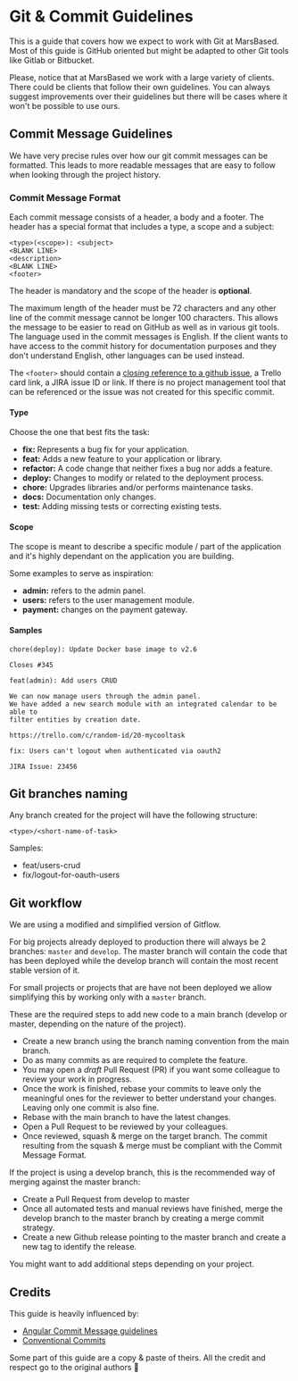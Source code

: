 # Git & Commit Guidelines

This is a guide that covers how we expect to work with Git at MarsBased. Most of this guide is GitHub oriented but might be adapted to
other Git tools like Gitlab or Bitbucket.

Please, notice that at MarsBased we work with a large variety of clients. There could be clients that
follow their own guidelines. You can always suggest improvements over their guidelines but there
will be cases where it won't be possible to use ours.

## Commit Message Guidelines

We have very precise rules over how our git commit messages can be formatted.
This leads to more readable messages that are easy to follow when looking through the project history.

### Commit Message Format

Each commit message consists of a header, a body and a footer. The header has a special format that includes a type, a scope and a subject:

```
<type>(<scope>): <subject>
<BLANK LINE>
<description>
<BLANK LINE>
<footer>
```

The header is mandatory and the scope of the header is **optional**.

The maximum length of the header must be 72 characters and any other line of the commit message cannot be longer 100 characters. This allows the message to be easier to read on GitHub as well as in various git tools.
The language used in the commit messages is English. If the client wants to have access to the commit history for documentation purposes and they don't understand English, other languages can be used instead.

The `<footer>` should contain a [closing reference to a github issue](https://help.github.com/en/github/managing-your-work-on-github/closing-issues-using-keywords),
a Trello card link, a JIRA issue ID or link. If there is no project management tool that can be referenced or the issue was not created for this specific commit.

#### Type

Choose the one that best fits the task:

- __fix:__ Represents a bug fix for your application.
- __feat:__ Adds a new feature to your application or library.
- __refactor:__ A code change that neither fixes a bug nor adds a feature.
- __deploy:__ Changes to modify or related to the deployment process.
- __chore:__ Upgrades libraries and/or performs maintenance tasks.
- __docs:__ Documentation only changes.
- __test:__ Adding missing tests or correcting existing tests.

#### Scope

The scope is meant to describe a specific module / part of the application and it's highly dependant on the application you are building.

Some examples to serve as inspiration:

- __admin:__ refers to the admin panel.
- __users:__ refers to the user management module.
- __payment:__ changes on the payment gateway.

#### Samples

```
chore(deploy): Update Docker base image to v2.6

Closes #345
```

```
feat(admin): Add users CRUD

We can now manage users through the admin panel.
We have added a new search module with an integrated calendar to be able to
filter entities by creation date.

https://trello.com/c/random-id/20-mycooltask
```

```
fix: Users can't logout when authenticated via oauth2

JIRA Issue: 23456
```

## Git branches naming

Any branch created for the project will have the following structure:

`<type>/<short-name-of-task>`

Samples:

- feat/users-crud
- fix/logout-for-oauth-users


## Git workflow

We are using a modified and simplified version of Gitflow.

For big projects already deployed to production there will always be 2 branches: `master` and `develop`.
The master branch will contain the code that has been deployed while the develop branch will contain the most recent stable version of it.

For small projects or projects that are have not been deployed we allow simplifying this by working only with a `master` branch.

These are the required steps to add new code to a main branch (develop or master, depending on the nature of the project).

- Create a new branch using the branch naming convention from the main branch.
- Do as many commits as are required to complete the feature.
- You may open a _draft_ Pull Request (PR) if you want some colleague to review your work in progress.
- Once the work is finished, rebase your commits to leave only the meaningful ones for the reviewer to better understand your changes. Leaving only one commit is also fine.
- Rebase with the main branch to have the latest changes.
- Open a Pull Request to be reviewed by your colleagues.
- Once reviewed, squash & merge on the target branch. The commit resulting from the squash & merge must be compliant with the Commit Message Format.

If the project is using a develop branch, this is the recommended way of merging against the master branch:

- Create a Pull Request from develop to master
- Once all automated tests and manual reviews have finished, merge the develop branch to the master branch by creating a merge commit strategy.
- Create a new Github release pointing to the master branch and create a new tag to identify the release.

You might want to add additional steps depending on your project.

## Credits

This guide is heavily influenced by:

- [Angular Commit Message guidelines](https://github.com/angular/angular/blob/22b96b9/CONTRIBUTING.md#-commit-message-guidelines)
- [Conventional Commits](https://www.conventionalcommits.org/en/v1.0.0-beta.2/)

Some part of this guide are a copy & paste of theirs. All the credit and respect go to the original authors 🙌
